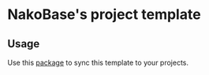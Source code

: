 # NakoBase's project template

## Usage

Use this [package](https://github.com/nakobase/nakobase-template-sync) to sync this template to your projects.
